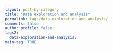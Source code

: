 ```yaml
---
layout: post-by-category
title: "Data exploration and analysis"
permalink: tags/data-exploration-and-analysis/
comments: false
author_profile: false
tags2:
  data-exploration-and-analysis:
main-tag: TRUE
---
```

